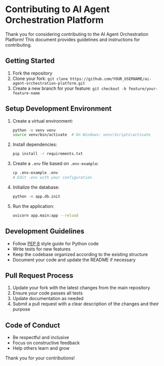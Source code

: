 # Contributing to AI Agent Orchestration Platform

Thank you for considering contributing to the AI Agent Orchestration Platform! This document provides guidelines and instructions for contributing.

## Getting Started

1. Fork the repository
2. Clone your fork: `git clone https://github.com/YOUR_USERNAME/ai-agent-orchestration-platform.git`
3. Create a new branch for your feature: `git checkout -b feature/your-feature-name`

## Setup Development Environment

1. Create a virtual environment:
   ```bash
   python -m venv venv
   source venv/bin/activate  # On Windows: venv\Scripts\activate
   ```

2. Install dependencies:
   ```bash
   pip install -r requirements.txt
   ```

3. Create a `.env` file based on `.env-example`:
   ```bash
   cp .env-example .env
   # Edit .env with your configuration
   ```

4. Initialize the database:
   ```bash
   python -m app.db.init
   ```

5. Run the application:
   ```bash
   uvicorn app.main:app --reload
   ```

## Development Guidelines

- Follow [PEP 8](https://pep8.org/) style guide for Python code
- Write tests for new features
- Keep the codebase organized according to the existing structure
- Document your code and update the README if necessary

## Pull Request Process

1. Update your fork with the latest changes from the main repository
2. Ensure your code passes all tests
3. Update documentation as needed
4. Submit a pull request with a clear description of the changes and their purpose

## Code of Conduct

- Be respectful and inclusive
- Focus on constructive feedback
- Help others learn and grow

Thank you for your contributions! 